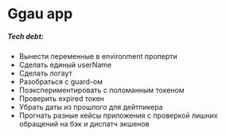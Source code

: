 # Ggau app
##### Tech debt:

 - Вынести переменные в environment проперти
 - Сделать единый userName
 - Сделать логаут
 - Разобраться с guard-ом
 - Поэкспериментировать с поломанным токеном
 - Проверить expired токен
 - Убрать даты из прошлого для дейтпикера
 - Прогнать разные кейсы приложения с проверкой лишних обращений на бэк и диспатч экшенов